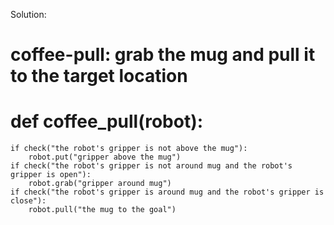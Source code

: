 

Solution: 

# coffee-pull: grab the mug and pull it to the target location
# def coffee_pull(robot):
    if check("the robot's gripper is not above the mug"):
        robot.put("gripper above the mug")
    if check("the robot's gripper is not around mug and the robot's gripper is open"):
        robot.grab("gripper around mug")
    if check("the robot's gripper is around mug and the robot's gripper is close"):
        robot.pull("the mug to the goal")